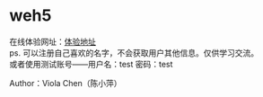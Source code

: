 # weh5
在线体验网址：[体验地址](http://www.violachen.cn:3000/)  
ps. 可以注册自己喜欢的名字，不会获取用户其他信息。仅供学习交流。  
    或者使用测试账号——用户名：test 密码：test  
      
Author：Viola Chen（陈小萍）
